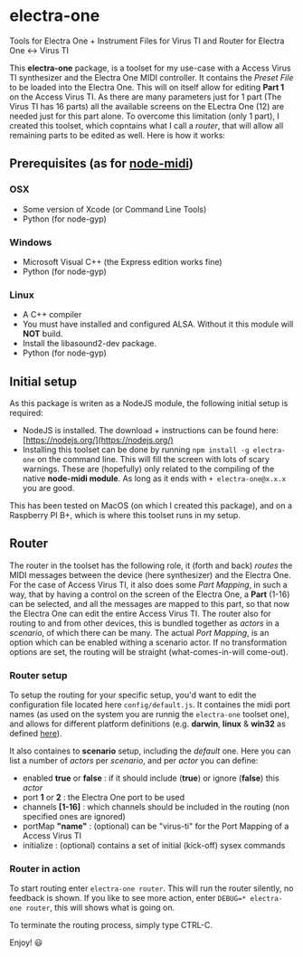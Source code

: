 # electra-one
Tools for Electra One + Instrument Files for Virus TI and Router for Electra One <-> Virus TI

This **electra-one** package, is a toolset for my use-case with a Access Virus TI synthesizer and the Electra One MIDI controller. It contains the *Preset File* to be loaded into the Electra One. This will on itself allow for editing **Part 1** on the Access Virus TI. As there are many parameters just for 1 part (The Virus TI has 16 parts) all the available screens on the ELectra One (12) are needed just for this part alone. To overcome this limitation (only 1 part), I created this toolset, which copntains what I call a *router*, that will allow all remaining parts to be edited as well. Here is how it works:


## Prerequisites (as for [node-midi](https://github.com/justinlatimer/node-midi))

### OSX

* Some version of Xcode (or Command Line Tools)
* Python (for node-gyp)

### Windows

* Microsoft Visual C++ (the Express edition works fine)
* Python (for node-gyp)

### Linux

* A C++ compiler
* You must have installed and configured ALSA. Without it this module will **NOT** build.
* Install the libasound2-dev package.
* Python (for node-gyp)

## Initial setup

As this package is writen as a NodeJS module, the following initial setup is required:

- NodeJS is installed. The download + instructions can be found here: [https://nodejs.org/](https://nodejs.org/)
- Installing this toolset can be done by running `npm install -g electra-one` on the command line. This will fill the screen with lots of scary warnings. These are (hopefully) only related to the compiling of the native **node-midi module**. As long as it ends with `+ electra-one@x.x.x` you are good.

This has been tested on MacOS (on which I created this package), and on a Raspberry PI B+, which is where this toolset runs in my setup.


## Router

The router in the toolset has the following role, it (forth and back) *routes* the MIDI messages between the device (here synthesizer) and the Electra One. For the case of Access Virus TI, it also does some *Part Mapping*, in such a way, that by having a control on the screen of the Electra One, a **Part** (1-16) can be selected, and all the messages are mapped to this part, so that now the Electra One can edit the entire Access Virus TI. The router also for routing to and from other devices, this is bundled together as *actors* in a *scenario*, of which there can be many. The actual *Port Mapping*, is an option which can be enabled withing a scenario actor. If no transformation options are set, the routing will be straight (what-comes-in-will come-out).

### Router setup

To setup the routing for your specific setup, you'd want to edit the configuration file located here `config/default.js`. It containes the midi port names (as used on the system you are runnig the `electra-one` toolset one), and allows for different platform definitions (e.g. **darwin**, **linux** & **win32** as defined [here](https://nodejs.org/api/os.html#os_os_platform)).

It also containes to **scenario** setup, including the *default* one. Here you can list a number of *actors* per *scenario*, and per *actor* you can define:

- enabled **true** or **false** : if it should include (**true**) or ignore (**false**) this *actor*
- port **1** or **2** : the Electra One port to be used
- channels **[1-16]** : which channels should be included in the routing (non specified ones are ignored)
- portMap **"name"** : (optional) can be "virus-ti" for the Port Mapping of a Access Virus TI
- initialize : (optional) contains a set of initial (kick-off) sysex commands


### Router in action

To start routing enter `electra-one router`. This will run the router silently, no feedback is shown. If you like to see more action, enter `DEBUG=* electra-one router`, this will shows what is going on.

To terminate the routing process, simply type CTRL-C.

Enjoy! 😃